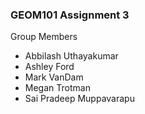 ### GEOM101 Assignment 3

Group Members 
- Abbilash Uthayakumar
- Ashley Ford
- Mark VanDam
- Megan Trotman
- Sai Pradeep Muppavarapu
